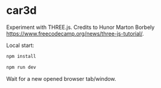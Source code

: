 # car3d

Experiment with THREE.js. Credits to Hunor Marton Borbely https://www.freecodecamp.org/news/three-js-tutorial/.

Local start:

```sh
npm install
```

```sh
npm run dev
```

Wait for a new opened browser tab/window.
